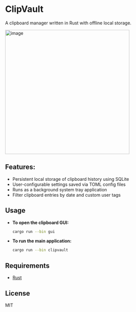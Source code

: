 # ClipVault
A clipboard manager written in Rust with offline local storage.

<img width="400" height="400" alt="image" src="https://github.com/user-attachments/assets/0fe02b0b-6855-4ad5-b60d-61ef83d546e5" />

## Features:
- Persistent local storage of clipboard history using SQLite
- User-configurable settings saved via TOML config files
- Runs as a background system tray application
- Filter clipboard entries by date and custom user tags

## Usage

- **To open the clipboard GUI:**
    ```sh
    cargo run --bin gui
    ```

- **To run the main application:**
    ```sh
    cargo run --bin clipvault
    ```

## Requirements

- [Rust](https://www.rust-lang.org/tools/install)

## License

MIT
